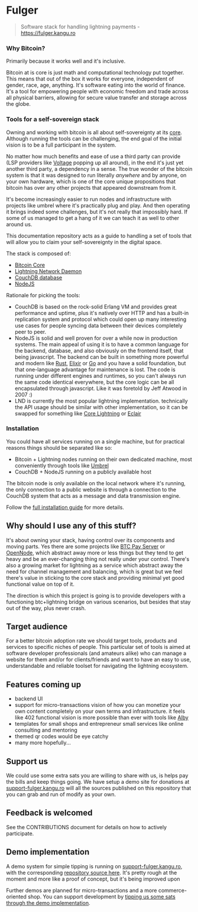 # Fulger

> Software stack for handling lightning payments - https://fulger.kangu.ro

### Why Bitcoin?

Primarily because it works well and it's inclusive.

Bitcoin at is core is just math and computational technology put together. This means that out of the box it works for everyone, independent
of gender, race, age, anything. It's software eating into the world of finance. It's a tool for empowering people with economic freedom and
trade across all physical barriers, allowing for secure value transfer and storage across
the globe.

### Tools for a self-sovereign stack

Owning and working with bitcoin is all about self-sovereignty at its [core](https://bitcoin.org/bitcoin.pdf). Although running
the tools can be challenging, the end goal of the initial vision is to be a full participant in the
system.

No matter how much benefits and ease of use a third party can provide (LSP providers like [Voltage](https://voltage.cloud/) popping up all around), in the end
it's just yet another third party, a dependency in a sense. The true wonder of the bitcoin
system is that it was designed to run literally *anywhere* and by anyone, on your own hardware, which is one of the core unique
propositions that bitcoin has over any other projects that appeared downstream from it.

It's become increasingly easier to run nodes and infrastructure with projects like umbrel
where it's practically plug and play. And then operating it brings indeed some challenges,
but it's not really that impossibly hard. If some of us managed to get a hang of it we can
teach it as well to other around us.

This documentation repository acts as a guide to handling a set of tools that will
allow you to claim your self-sovereignty in the digital space.

The stack is composed of:

* [Bitcoin Core](https://github.com/bitcoin/bitcoin)
* [Lightning Network Daemon](https://github.com/lightningnetwork/lnd)
* [CouchDB database](https://github.com/apache/couchdb)
* [NodeJS](https://github.com/nodejs/node)

Rationale for picking the tools:

* CouchDB is based on the rock-solid Erlang VM and provides great performance and uptime,
plus it's natively over HTTP and has a built-in replication system and protocol which could
open up many interesting use cases for people syncing data between their devices completely
peer to peer.
* NodeJS is solid and well proven for over a while now in production systems. The main appeal
of using it is to have a common language for the backend, database, and also obviously on
the frontend itself, that being javascript. The backend can be built in something
more powerful and modern like [Rust](https://www.rust-lang.org/), [Elixir](https://elixir-lang.org/) or [Go](https://go.dev/) and you have a solid foundation,
but that one-language advantage for maintenance is lost. The code is running
under different engines and runtimes, so you can't always run the same code identical everywhere,
but the core logic can be all encapsulated through javascript. Like it was foretold
by Jeff Atwood in 2007 :)
* LND is currently the most popular lightning implementation. technically the API usage should
be similar with other implementation, so it can be swapped for something 
like [Core Lightning](https://github.com/ElementsProject/lightning) or [Eclair](https://github.com/ACINQ/eclair)

### Installation

You could have all services running on a single machine, but for practical reasons things
should be separated like so:
* Bitcoin + Lightning nodes running on their own dedicated machine, most conveniently through tools like [Umbrel](https://umbrel.com)
* CouchDB + NodeJS running on a publicly available host

The bitcoin node is only available on the local network where it's running, the only connection
to a public website is through a connection to the CouchDB system that acts as a message and
data transmission engine.

Follow the [full installation guide](./install) for more details.

## Why should I use any of this stuff?

It's about owning your stack, having control over its components and moving parts.
Yes there are some projects like [BTC Pay Server](https://btcpayserver.org/) or [OpenNode](https://www.opennode.com/),
which abstract away more or less things but they tend to get heavy and be an ever-changing
thing not really under your control. There's also a growing market for lightning as a service
which abstract away the need for channel management and balancing, which is great
but we feel there's value in sticking to the core stack and providing minimal yet good
functional value on top of it.

The direction is which this project is going is to provide developers with a functioning
btc+lightning bridge on various scenarios, but besides that stay out of the way, plus never crash.

## Target audience

For a better bitcoin adoption rate we should target tools, products and services to specific
niches of people. This particular set of tools is aimed at software developer professionals
(and amateurs alike) who can manage a website for them and/or for clients/friends and want to have an
easy to use, understandable and reliable toolset for navigating the lightning ecosystem.

## Features coming up

* backend UI
* support for micro-transactions vision of how you can monetize your own content
  completely on your own terms and infrastructure. it feels like 402 functional vision is
  more possible than ever with tools like [Alby](https://getalby.com)
* templates for small shops and entrepreneur small services like online consulting and
  mentoring
* themed qr codes would be eye catchy
* many more hopefully...

## Support us

We could use some extra sats you are willing to share with us, is helps pay the bills and
keep things going. We have setup a demo site for donations at [support-fulger.kangu.ro](https://support-fulger.kangu.ro/) will
all the sources published on this repository that you can grab and run of modify as your own.

## Feedback is welcomed

See the CONTRIBUTIONS document for details on how to actively participate.

## Demo implementation

A demo system for simple tipping is running on [support-fulger.kangu.ro](https://support-fulger.kangu.ro), with the corresponding
[repository source here](https://github.com/kangu/fulger-demo-donation). It's pretty rough at the
moment and more like a proof of concept, but it's being improved upon

Further demos are planned for micro-transactions and a more commerce-oriented shop. You can
support development by [tipping us some sats through the demo implementation](https://support-fulger.kangu.ro/).
